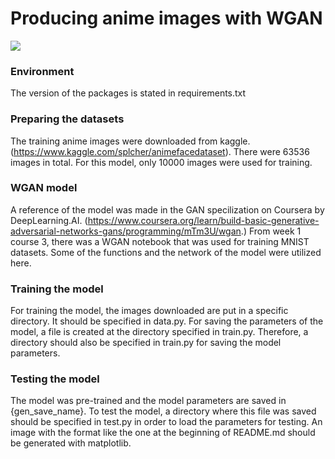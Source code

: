 # Producing anime images with WGAN

![](/Users/ipsihou/Documents/anime/myplot.jpg)

### Environment

The version of the packages is stated in requirements.txt

### Preparing the datasets

The training anime images were downloaded from kaggle.(https://www.kaggle.com/splcher/animefacedataset). There were 63536 images in total. For this model, only 10000 images were used for training.

### WGAN model

A reference of the model was made in the GAN specilization on Coursera by DeepLearning.AI. (https://www.coursera.org/learn/build-basic-generative-adversarial-networks-gans/programming/mTm3U/wgan.) From week 1 course 3, there was a WGAN notebook that was used for training MNIST datasets. Some of the functions and the network of the model were utilized here. 

### Training the model

For training the model, the images downloaded are put in a specific directory. It should be specified in data.py. For saving the parameters of the model, a file is created at the directory specified in train.py. Therefore, a directory should also be specified in train.py for saving the model parameters. 

### Testing the model

The model was pre-trained and the model parameters are saved in {gen_save_name}. To test the model, a directory where this file was saved should be specified in test.py in order to load the parameters for testing. An image with the format like the one at the beginning of README.md should be generated with matplotlib.

